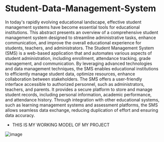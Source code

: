 # Student-Data-Management-System

In today's rapidly evolving educational landscape, effective student management systems have 
become essential tools for educational institutions. This abstract presents an overview of a 
comprehensive student management system designed to streamline administrative tasks, enhance 
communication, and improve the overall educational experience for students, teachers, and 
administrators. 
The Student Management System (SMS) is a web-based application that and automates various 
aspects of student administration, including enrollment, attendance tracking, grade management, and 
communication. By leveraging advanced technologies and data management techniques, the SMS 
enables educational institutions to efficiently manage student data, optimize resources, enhance 
collaboration between stakeholders. 
The SMS offers a user-friendly interface accessible to authorized personnel, such as administrators, 
teachers, and parents. It provides a secure platform to store and manage student records, including 
personal information, academic performance, and attendance history. Through integration with other 
educational systems, such as learning management systems and assessment platforms, the SMS 
allows seamless data exchange, reducing duplication of effort and ensuring data accuracy.

* THIS IS MY WORKING MODEL OF MY PROJECT

![image](https://github.com/sivaganesh124/Student-Data-Management-System/assets/117064719/cbb305a4-c5b5-4647-bf59-b493bd7202c0)
